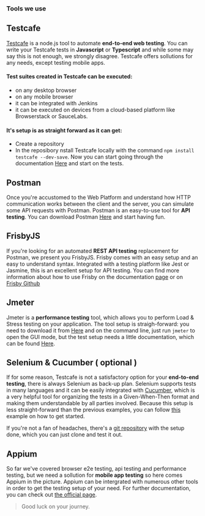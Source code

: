 ### Tools we use

## Testcafe

[Testcafe](https://devexpress.github.io/testcafe/) is a node.js tool to automate **end-to-end web testing**. You can write your Testcafe tests in **Javascript** or **Typescript** and while some may say this is not enough, we strongly disagree. Testcafe offers sollutions for any needs, except testing mobile apps. 
#### Test suites created in Testcafe can be executed:
* on any desktop browser
* on any mobile browser
* it can be integrated with Jenkins 
* it can be executed on devices from a cloud-based platform like Browserstack or SauceLabs. 

#### It's setup is as straight forward as it can get: 
* Create a repository 
* In the reposibory nstall Testcafe locally with the command `npm install testcafe --dev-save`. 
Now you can start going through the documentation [Here](https://devexpress.github.io/testcafe/documentation/getting-started/) and start on the tests.


## Postman

Once you're accustomed to the Web Platform and understand how HTTP communication works between the client and the server, you can simulate some API requests with Postman. Postman is an easy-to-use tool for **API testing**. You can download Postman [Here](https://www.getpostman.com/) and start having fun.


## FrisbyJS

If you're looking for an automated **REST API testing** replacement for Postman, we present you FrisbyJS. Frisby comes with an easy setup and an easy to understand syntax. Integrated with a testing platform like Jest or Jasmine, this is an excellent setup for API testing. You can find more information about how to use Frisby on the documentation [page](https://www.frisbyjs.com/installation.html) or on [Frisby Github](https://github.com/vlucas/frisby)


## Jmeter

Jmeter is a **performance testing** tool, which allows you to perform Load & Stress testing on your application. The tool setup is straigh-forward: you need to download it from [Here](http://jmeter.apache.org/download_jmeter.cgi) and on the command line, just run `jmeter` to open the GUI mode, but the test setup needs a little documentation, which can be found [Here](http://jmeter.apache.org/index.html). 


## Selenium & Cucumber ( optional )

If for some reason, Testcafe is not a satisfactory option for your **end-to-end testing**, there is always Selenium as back-up plan. Selenium supports tests in many languages and it can be easily integrated with [Cucumber](https://cucumber.io/docs), which is a very helpful tool for organizing the tests in a Given-When-Then format and making them understandable by all parties involved. Because this setup is less straight-forward than the previous examples, you can follow [this](https://docs.google.com/document/d/1GKDSiPltddffuthqKtgYuVcNiorrqKjzWfCZChA_FPs/edit) example on how to get started.

If you're not a fan of headaches, there's a [git repository](https://github.com/LaszloQ/WebdriverJSDemo) with the setup done, which you can just clone and test it out.


## Appium
So far we've covered browser e2e testing, api testing and performance testing, but we need a sollution for **mobile app testing** so here comes Appium in the picture. Appium can be intergrated with numerous other tools in order to get the testing setup of your need. For further documentation, you can check out [the official page](http://appium.io/).


> Good luck on your journey.
